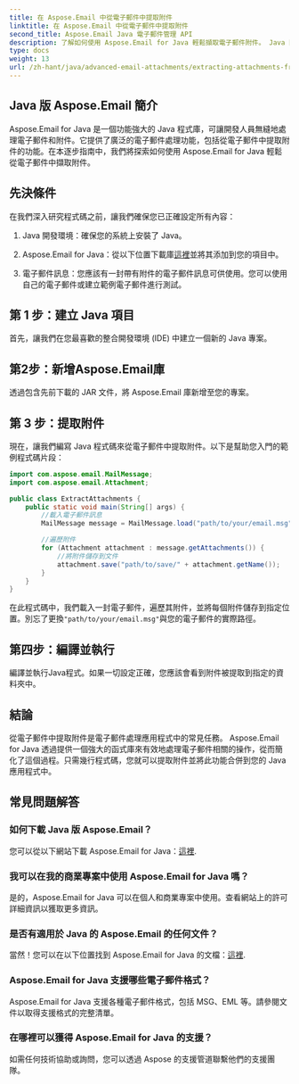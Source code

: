 ```yaml
---
title: 在 Aspose.Email 中從電子郵件中提取附件
linktitle: 在 Aspose.Email 中從電子郵件中提取附件
second_title: Aspose.Email Java 電子郵件管理 API
description: 了解如何使用 Aspose.Email for Java 輕鬆擷取電子郵件附件。 Java 開發人員的逐步指南。
type: docs
weight: 13
url: /zh-hant/java/advanced-email-attachments/extracting-attachments-from-email-messages/
---
```


## Java 版 Aspose.Email 簡介

Aspose.Email for Java 是一個功能強大的 Java 程式庫，可讓開發人員無縫地處理電子郵件和附件。它提供了廣泛的電子郵件處理功能，包括從電子郵件中提取附件的功能。在本逐步指南中，我們將探索如何使用 Aspose.Email for Java 輕鬆從電子郵件中擷取附件。

## 先決條件

在我們深入研究程式碼之前，讓我們確保您已正確設定所有內容：

1. Java 開發環境：確保您的系統上安裝了 Java。

2.  Aspose.Email for Java：從以下位置下載庫[這裡](https://releases.aspose.com/email/java/)並將其添加到您的項目中。

3. 電子郵件訊息：您應該有一封帶有附件的電子郵件訊息可供使用。您可以使用自己的電子郵件或建立範例電子郵件進行測試。

## 第 1 步：建立 Java 項目

首先，讓我們在您最喜歡的整合開發環境 (IDE) 中建立一個新的 Java 專案。

## 第2步：新增Aspose.Email庫

透過包含先前下載的 JAR 文件，將 Aspose.Email 庫新增至您的專案。

## 第 3 步：提取附件

現在，讓我們編寫 Java 程式碼來從電子郵件中提取附件。以下是幫助您入門的範例程式碼片段：

```java
import com.aspose.email.MailMessage;
import com.aspose.email.Attachment;

public class ExtractAttachments {
    public static void main(String[] args) {
        //載入電子郵件訊息
        MailMessage message = MailMessage.load("path/to/your/email.msg");

        //遍歷附件
        for (Attachment attachment : message.getAttachments()) {
            //將附件儲存到文件
            attachment.save("path/to/save/" + attachment.getName());
        }
    }
}
```

在此程式碼中，我們載入一封電子郵件，遍歷其附件，並將每個附件儲存到指定位置。別忘了更換`"path/to/your/email.msg"`與您的電子郵件的實際路徑。

## 第四步：編譯並執行

編譯並執行Java程式。如果一切設定正確，您應該會看到附件被提取到指定的資料夾中。

## 結論

從電子郵件中提取附件是電子郵件處理應用程式中的常見任務。 Aspose.Email for Java 透過提供一個強大的函式庫來有效地處理電子郵件相關的操作，從而簡化了這個過程。只需幾行程式碼，您就可以提取附件並將此功能合併到您的 Java 應用程式中。

## 常見問題解答

### 如何下載 Java 版 Aspose.Email？

您可以從以下網站下載 Aspose.Email for Java：[這裡](https://releases.aspose.com/email/java/).

### 我可以在我的商業專案中使用 Aspose.Email for Java 嗎？

是的，Aspose.Email for Java 可以在個人和商業專案中使用。查看網站上的許可詳細資訊以獲取更多資訊。

### 是否有適用於 Java 的 Aspose.Email 的任何文件？

當然！您可以在以下位置找到 Aspose.Email for Java 的文檔：[這裡](https://reference.aspose.com/email/java/).

### Aspose.Email for Java 支援哪些電子郵件格式？

Aspose.Email for Java 支援各種電子郵件格式，包括 MSG、EML 等。請參閱文件以取得支援格式的完整清單。

### 在哪裡可以獲得 Aspose.Email for Java 的支援？

如需任何技術協助或詢問，您可以透過 Aspose 的支援管道聯繫他們的支援團隊。